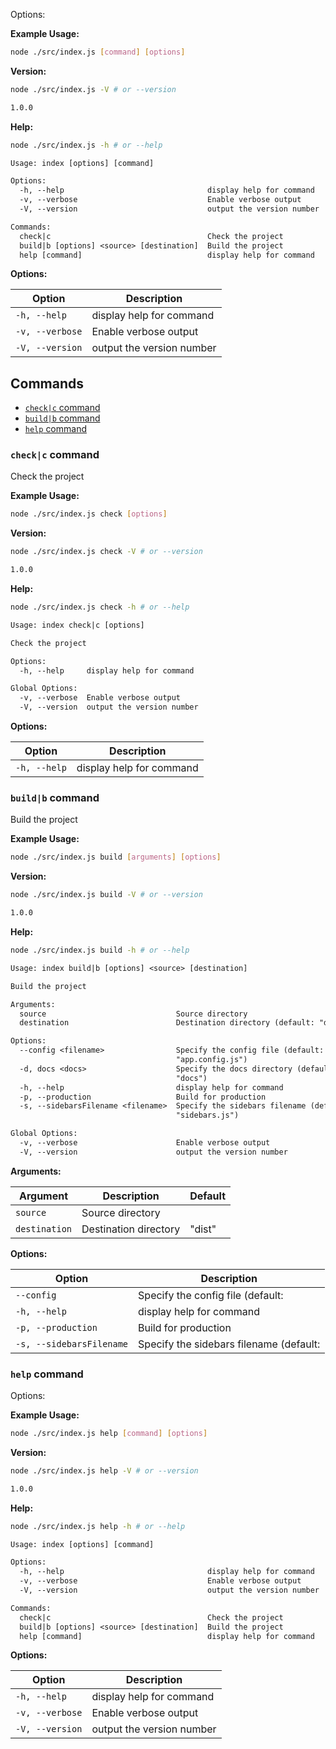 Options:

**Example Usage:**

```bash
node ./src/index.js [command] [options]
```

**Version:**

```bash
node ./src/index.js -V # or --version
```

```txt
1.0.0
```

**Help:**

```bash
node ./src/index.js -h # or --help
```

```txt
Usage: index [options] [command]

Options:
  -h, --help                                display help for command
  -v, --verbose                             Enable verbose output
  -V, --version                             output the version number

Commands:
  check|c                                   Check the project
  build|b [options] <source> [destination]  Build the project
  help [command]                            display help for command

```

**Options:**

| Option | Description |
|---|---|
| `-h, --help`  | display help for command |
| `-v, --verbose`  | Enable verbose output |
| `-V, --version`  | output the version number |

## Commands

- [`check|c` command](#check|c-command)
- [`build|b` command](#build|b-command)
- [`help` command](#help-command)

### `check|c` command

Check the project

**Example Usage:**

```bash
node ./src/index.js check [options]
```

**Version:**

```bash
node ./src/index.js check -V # or --version
```

```txt
1.0.0
```

**Help:**

```bash
node ./src/index.js check -h # or --help
```

```txt
Usage: index check|c [options]

Check the project

Options:
  -h, --help     display help for command

Global Options:
  -v, --verbose  Enable verbose output
  -V, --version  output the version number

```

**Options:**

| Option | Description |
|---|---|
| `-h, --help`  | display help for command |

### `build|b` command

Build the project

**Example Usage:**

```bash
node ./src/index.js build [arguments] [options]
```

**Version:**

```bash
node ./src/index.js build -V # or --version
```

```txt
1.0.0
```

**Help:**

```bash
node ./src/index.js build -h # or --help
```

```txt
Usage: index build|b [options] <source> [destination]

Build the project

Arguments:
  source                             Source directory
  destination                        Destination directory (default: "dist")

Options:
  --config <filename>                Specify the config file (default:
                                     "app.config.js")
  -d, docs <docs>                    Specify the docs directory (default:
                                     "docs")
  -h, --help                         display help for command
  -p, --production                   Build for production
  -s, --sidebarsFilename <filename>  Specify the sidebars filename (default:
                                     "sidebars.js")

Global Options:
  -v, --verbose                      Enable verbose output
  -V, --version                      output the version number

```

**Arguments:**

| Argument | Description | Default |
|---|---|---|
| `source` | Source directory |  |
| `destination` | Destination directory | "dist" |

**Options:**

| Option | Description |
|---|---|
| `--config`  | Specify the config file (default: |
| `-h, --help`  | display help for command |
| `-p, --production`  | Build for production |
| `-s, --sidebarsFilename`  | Specify the sidebars filename (default: |

### `help` command

Options:

**Example Usage:**

```bash
node ./src/index.js help [command] [options]
```

**Version:**

```bash
node ./src/index.js help -V # or --version
```

```txt
1.0.0
```

**Help:**

```bash
node ./src/index.js help -h # or --help
```

```txt
Usage: index [options] [command]

Options:
  -h, --help                                display help for command
  -v, --verbose                             Enable verbose output
  -V, --version                             output the version number

Commands:
  check|c                                   Check the project
  build|b [options] <source> [destination]  Build the project
  help [command]                            display help for command

```

**Options:**

| Option | Description |
|---|---|
| `-h, --help`  | display help for command |
| `-v, --verbose`  | Enable verbose output |
| `-V, --version`  | output the version number |

